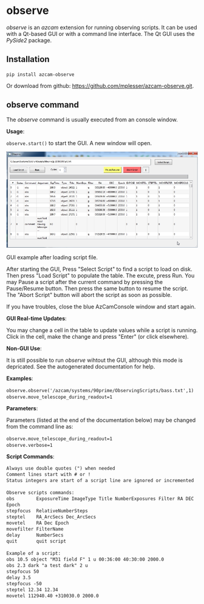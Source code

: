 # observe

*observe* is an *azcam* extension for running observing scripts. It can be used
with a Qt-based GUI or with a command line interface. The Qt GUI uses the *PySide2* package.

## Installation

`pip install azcam-observe`

Or download from github: https://github.com/mplesser/azcam-observe.git.

## observe command

The *observe* command is usually executed from an console window. 

**Usage**:

   `observe.start()` to start the GUI.  A new window will open.

![GUI example after loading script file.](observe_gui.jpg)

   GUI example after loading script file.
   
   After starting the GUI, Press "Select Script" to find a script to load on disk. 
   Then press "Load Script" to populate the table.  The excute, press Run.
   You may Pause a script after the current command by pressing the Pause/Resume button. 
   Then press the same button to resume the script.  The "Abort Script" button will 
   abort the script as soon as possible.
   
   If you have troubles, close the blue AzCamConsole window and start again.
   
**GUI Real-time Updates**:

   You may change a cell in the table to update values while a script is running.  Click in the cell, make the change and press "Enter" (or click elsewhere).
   
**Non-GUI Use**:

   It is still possible to run *observe* wihtout the GUI, although this mode is depricated.  See the autogenerated documentation for help.
   
**Examples**:

   `observe.observe('/azcam/systems/90prime/ObservingScripts/bass.txt',1)`\
   `observe.move_telescope_during_readout=1`

**Parameters**:

   Parameters (listed at the end of the documentation below) may be changed from the command line as:
   
   `observe.move_telescope_during_readout=1`\
   `observe.verbose=1`

**Script Commands**:

    Always use double quotes (") when needed
    Comment lines start with # or !
    Status integers are start of a script line are ignored or incremented

    Observe scripts commands:
    obs        ExposureTime ImageType Title NumberExposures Filter RA DEC Epoch
    stepfocus  RelativeNumberSteps
    steptel    RA_ArcSecs Dec_ArcSecs
    movetel    RA Dec Epoch
    movefilter FilterName
    delay      NumberSecs
    quit       quit script

    Example of a script:
    obs 10.5 object "M31 field F" 1 u 00:36:00 40:30:00 2000.0 
    obs 2.3 dark "a test dark" 2 u
    stepfocus 50
    delay 3.5
    stepfocus -50
    steptel 12.34 12.34
    movetel 112940.40 +310030.0 2000.0
